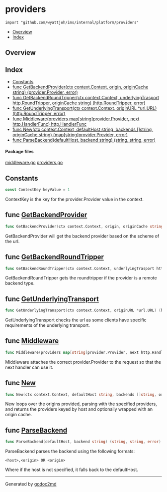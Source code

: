 

# providers
`import "github.com/wyattjoh/ims/internal/platform/providers"`

* [Overview](#pkg-overview)
* [Index](#pkg-index)

## <a name="pkg-overview">Overview</a>



## <a name="pkg-index">Index</a>
* [Constants](#pkg-constants)
* [func GetBackendProvider(ctx context.Context, origin, originCache string) (provider.Provider, error)](#GetBackendProvider)
* [func GetBackendRoundTripper(ctx context.Context, underlyingTrasport http.RoundTripper, originCache string) (http.RoundTripper, error)](#GetBackendRoundTripper)
* [func GetUnderlyingTransport(ctx context.Context, originURL *url.URL) (http.RoundTripper, error)](#GetUnderlyingTransport)
* [func Middleware(providers map[string]provider.Provider, next http.HandlerFunc) http.HandlerFunc](#Middleware)
* [func New(ctx context.Context, defaultHost string, backends []string, originCache string) (map[string]provider.Provider, error)](#New)
* [func ParseBackend(defaultHost, backend string) (string, string, error)](#ParseBackend)


#### <a name="pkg-files">Package files</a>
[middleware.go](/src/github.com/wyattjoh/ims/internal/platform/providers/middleware.go) [providers.go](/src/github.com/wyattjoh/ims/internal/platform/providers/providers.go) 


## <a name="pkg-constants">Constants</a>
``` go
const ContextKey keyValue = 1
```
ContextKey is the key for the provider.Provider value in the context.




## <a name="GetBackendProvider">func</a> [GetBackendProvider](/src/target/providers.go?s=1621:1720#L50)
``` go
func GetBackendProvider(ctx context.Context, origin, originCache string) (provider.Provider, error)
```
GetBackendProvider will get the backend provider based on the scheme of the
url.



## <a name="GetBackendRoundTripper">func</a> [GetBackendRoundTripper](/src/target/providers.go?s=698:831#L19)
``` go
func GetBackendRoundTripper(ctx context.Context, underlyingTrasport http.RoundTripper, originCache string) (http.RoundTripper, error)
```
GetBackendRoundTripper gets the roundtripper if the provider is a remote
backend type.



## <a name="GetUnderlyingTransport">func</a> [GetUnderlyingTransport](/src/target/providers.go?s=377:472#L8)
``` go
func GetUnderlyingTransport(ctx context.Context, originURL *url.URL) (http.RoundTripper, error)
```
GetUnderlyingTransport checks the url as some clients have specific
requirements of the underlying transport.



## <a name="Middleware">func</a> [Middleware](/src/target/middleware.go?s=344:439#L8)
``` go
func Middleware(providers map[string]provider.Provider, next http.HandlerFunc) http.HandlerFunc
```
Middleware attaches the correct provider.Provider to the request so that
the next handler can use it.



## <a name="New">func</a> [New](/src/target/providers.go?s=3304:3430#L99)
``` go
func New(ctx context.Context, defaultHost string, backends []string, originCache string) (map[string]provider.Provider, error)
```
New loops over the origins provided, parsing with the specified providers,
and returns the providers keyed by host and optionally wrapped with an origin
cache.



## <a name="ParseBackend">func</a> [ParseBackend](/src/target/providers.go?s=2782:2852#L84)
``` go
func ParseBackend(defaultHost, backend string) (string, string, error)
```
ParseBackend parses the backend using the following formats:


	<host>,<origin> OR <origin>

Where if the host is not specified, it falls back to the defaultHost.








- - -
Generated by [godoc2md](http://godoc.org/github.com/davecheney/godoc2md)
